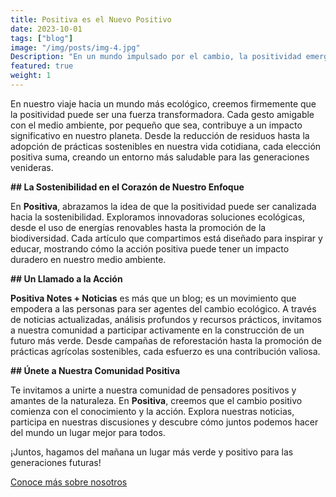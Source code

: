 ```yaml
---
title: Positiva es el Nuevo Positivo
date: 2023-10-01
tags: ["blog"]
image: "/img/posts/img-4.jpg"
Description: "En un mundo impulsado por el cambio, la positividad emerge como una luz guía. En **Positiva Notes + Noticias**, nuestro compromiso con la ecología nos impulsa a explorar cómo cada pequeña acción puede transformar nuestro entorno y dar forma a un futuro más verde y sostenible."
featured: true
weight: 1
---
```


En nuestro viaje hacia un mundo más ecológico, creemos firmemente que la positividad puede ser una fuerza transformadora. Cada gesto amigable con el medio ambiente, por pequeño que sea, contribuye a un impacto significativo en nuestro planeta. Desde la reducción de residuos hasta la adopción de prácticas sostenibles en nuestra vida cotidiana, cada elección positiva suma, creando un entorno más saludable para las generaciones venideras.

**## La Sostenibilidad en el Corazón de Nuestro Enfoque**

En **Positiva**, abrazamos la idea de que la positividad puede ser canalizada hacia la sostenibilidad. Exploramos innovadoras soluciones ecológicas, desde el uso de energías renovables hasta la promoción de la biodiversidad. Cada artículo que compartimos está diseñado para inspirar y educar, mostrando cómo la acción positiva puede tener un impacto duradero en nuestro medio ambiente.

**## Un Llamado a la Acción**

**Positiva Notes + Noticias** es más que un blog; es un movimiento que empodera a las personas para ser agentes del cambio ecológico. A través de noticias actualizadas, análisis profundos y recursos prácticos, invitamos a nuestra comunidad a participar activamente en la construcción de un futuro más verde. Desde campañas de reforestación hasta la promoción de prácticas agrícolas sostenibles, cada esfuerzo es una contribución valiosa.

**## Únete a Nuestra Comunidad Positiva**

Te invitamos a unirte a nuestra comunidad de pensadores positivos y amantes de la naturaleza. En **Positiva**, creemos que el cambio positivo comienza con el conocimiento y la acción. Explora nuestras noticias, participa en nuestras discusiones y descubre cómo juntos podemos hacer del mundo un lugar mejor para todos.

¡Juntos, hagamos del mañana un lugar más verde y positivo para las generaciones futuras!

<a href="javascript:history.back()">Conoce más sobre nosotros</a>